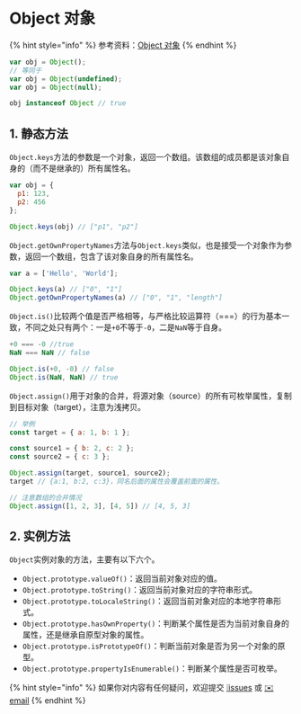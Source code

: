 # Object 对象

{% hint style="info" %}
参考资料：[Object 对象](https://wangdoc.com/javascript/stdlib/object.html)
{% endhint %}

```javascript
var obj = Object();
// 等同于
var obj = Object(undefined);
var obj = Object(null);

obj instanceof Object // true
```

## 1. 静态方法

`Object.keys`方法的参数是一个对象，返回一个数组。该数组的成员都是该对象自身的（而不是继承的）所有属性名。

```javascript
var obj = {
  p1: 123,
  p2: 456
};

Object.keys(obj) // ["p1", "p2"]
```

`Object.getOwnPropertyNames`方法与`Object.keys`类似，也是接受一个对象作为参数，返回一个数组，包含了该对象自身的所有属性名。

```javascript
var a = ['Hello', 'World'];

Object.keys(a) // ["0", "1"]
Object.getOwnPropertyNames(a) // ["0", "1", "length"]
```

`Object.is()`比较两个值是否严格相等，与严格比较运算符（===）的行为基本一致，不同之处只有两个：一是`+0`不等于`-0`，二是`NaN`等于自身。

```javascript
+0 === -0 //true
NaN === NaN // false

Object.is(+0, -0) // false
Object.is(NaN, NaN) // true
```

`Object.assign()`用于对象的合并，将源对象（source）的所有可枚举属性，复制到目标对象（target），注意为浅拷贝。

```javascript
// 举例
const target = { a: 1, b: 1 };

const source1 = { b: 2, c: 2 };
const source2 = { c: 3 };

Object.assign(target, source1, source2);
target // {a:1, b:2, c:3}，同名后面的属性会覆盖前面的属性。

// 注意数组的合并情况
Object.assign([1, 2, 3], [4, 5]) // [4, 5, 3]
```

## 2. 实例方法

`Object`实例对象的方法，主要有以下六个。

* `Object.prototype.valueOf()`：返回当前对象对应的值。
* `Object.prototype.toString()`：返回当前对象对应的字符串形式。
* `Object.prototype.toLocaleString()`：返回当前对象对应的本地字符串形式。
* `Object.prototype.hasOwnProperty()`：判断某个属性是否为当前对象自身的属性，还是继承自原型对象的属性。
* `Object.prototype.isPrototypeOf()`：判断当前对象是否为另一个对象的原型。
* `Object.prototype.propertyIsEnumerable()`：判断某个属性是否可枚举。

{% hint style="info" %}
如果你对内容有任何疑问，欢迎提交 [❕issues](https://github.com/MrEnvision/Front-end_learning_notes/issues) 或 [ ✉️ email](mailto:EnvisionShen@gmail.com)
{% endhint %}

